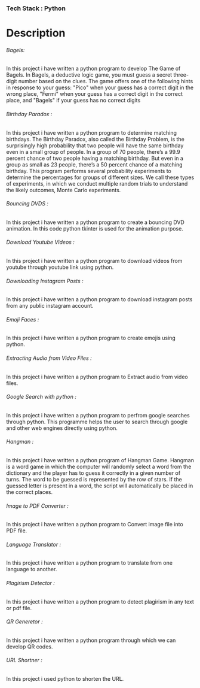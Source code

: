 ### Tech Stack : Python

# Description

###### Bagels: 
In this project i have written a python program to develop The Game of Bagels. In Bagels, a deductive logic game, you must guess a secret three-digit number based on the clues. The game offers one of the following hints in response to your guess: "Pico" when your guess has a correct digit in the wrong place, "Fermi" when your guess has a correct digit in the correct place, and "Bagels" if your guess has no correct digits

###### Birthday Paradox :
In this project i have written a python program to determine matching birthdays. The Birthday Paradox, also called the Birthday Problem, is the surprisingly high probability that two people will have the same birthday even in a small group of people. In a group of 70 people, there’s a 99.9 percent chance of two people having a matching birthday. But even in a group as small as 23 people, there’s a 50 percent chance of a matching birthday. This program performs several probability experiments to determine the percentages for groups of different sizes. We call these types of experiments, in which we conduct multiple random trials to understand the likely outcomes, Monte Carlo experiments.

###### Bouncing DVDS :
In this project i have written a python program to create a bouncing DVD animation. In this code python tkinter is used for the animation purpose.

###### Download Youtube Videos :
In this project i have written a python program to download videos from youtube through youtube link using python.

###### Downloading Instagram Posts :
In this project i have written a python program to download instagram posts from any public instagram account.

###### Emoji Faces :
In this project i have written a python program to create emojis using python.

###### Extracting Audio from Video Files :
In this project i have written a python program to Extract audio from video files.

###### Google Search with python :
In this project i have written a python program to perfrom google searches through python. This programme helps the user to search through google and other web engines directly using python. 

###### Hangman : 
In this project i have written a python program of Hangman Game. Hangman is a word game in which the computer will randomly select a word from the dictionary and the player has to guess it correctly in a given number of turns. The word to be guessed is represented by the row of stars. If the guessed letter is present in a word, the script will automatically be placed in the correct places.

###### Image to PDF Converter :
In this project i have written a python program to Convert image file into PDF file.

###### Language Translator :
In this project i have written a python program to translate from one language to another.

###### Plagirism Detector :
In this project i have written a python program to detect plagirism in any text or pdf file.

###### QR Generetor :
In this project i have written a python program through which we can develop QR codes.

###### URL Shortner :
In this project i used python to shorten the URL.
